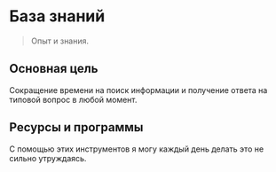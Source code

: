 # База знаний

> Опыт и знания.

## Основная цель

Сокращение времени на поиск информации и получение ответа на типовой вопрос в любой момент.

## Ресурсы и программы

С помощью этих инструментов я могу каждый день делать это не сильно утруждаясь.

